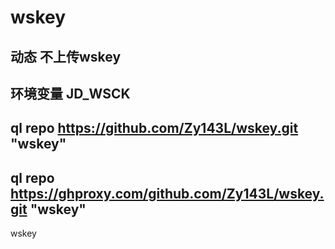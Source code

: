 # wskey 

## 动态 不上传wskey

## 环境变量 JD_WSCK

## ql repo https://github.com/Zy143L/wskey.git "wskey"


## ql repo https://ghproxy.com/github.com/Zy143L/wskey.git "wskey"
wskey
